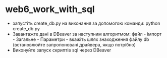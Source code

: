 # web6_work_with_sql
- запустіть create_db.py на виконання за допомогою команди: python create_db.py
- Завантажте дані в DBeaver за наступним алгоритмом: файл - імпорт - Загальне - Параметри - вкажіть шлях знаходження файлу db (встановлюйте запропоновані драйвера, якщо потрібно)
- Виконуйте запуск скриптів sql через DBeaver
